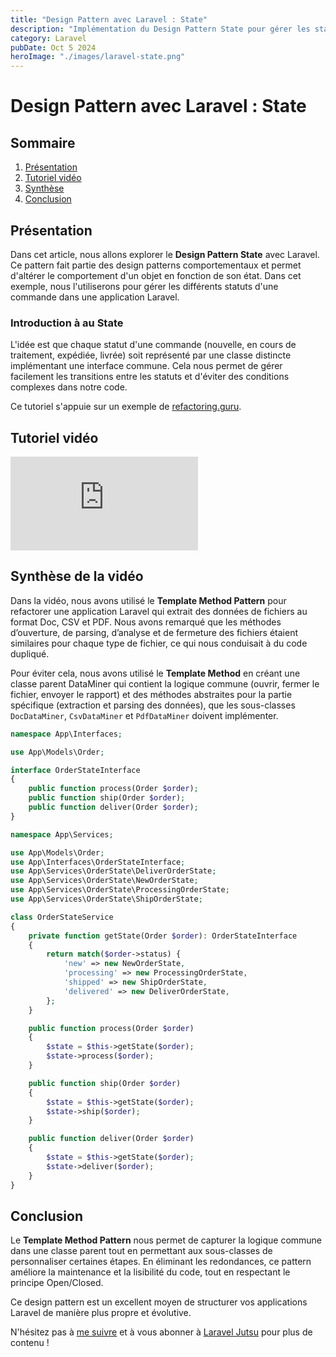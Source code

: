 ```yaml
---
title: "Design Pattern avec Laravel : State"
description: "Implémentation du Design Pattern State pour gérer les statuts d'une commande."
category: Laravel
pubDate: Oct 5 2024
heroImage: "./images/laravel-state.png"
---
```


# Design Pattern avec Laravel : State

## Sommaire
1. [Présentation](#presentation)
2. [Tutoriel vidéo](#tutorielvideo)
3. [Synthèse](#synthese)
4. [Conclusion](#conclusion)

## Présentation <a name="presentation"></a>

Dans cet article, nous allons explorer le **Design Pattern State** avec Laravel. Ce pattern fait partie des design patterns comportementaux et permet d'altérer le comportement d'un objet en fonction de son état. Dans cet exemple, nous l'utiliserons pour gérer les différents statuts d'une commande dans une application Laravel.

### Introduction à au State

L'idée est que chaque statut d'une commande (nouvelle, en cours de traitement, expédiée, livrée) soit représenté par une classe distincte implémentant une interface commune. Cela nous permet de gérer facilement les transitions entre les statuts et d'éviter des conditions complexes dans notre code.

Ce tutoriel s'appuie sur un exemple de [refactoring.guru](https://refactoring.guru/design-patterns/state).

## Tutoriel vidéo <a name="tutorielvideo"></a>

<iframe class="w-full aspect-video rounded-md" src="https://www.youtube.com/embed/KdBWx_sk66k" loading="lazy" frameborder="0" allowfullscreen></iframe>

## Synthèse de la vidéo <a name="synthese"></a>

Dans la vidéo, nous avons utilisé le **Template Method Pattern** pour refactorer une application Laravel qui extrait des données de fichiers au format Doc, CSV et PDF. Nous avons remarqué que les méthodes d’ouverture, de parsing, d’analyse et de fermeture des fichiers étaient similaires pour chaque type de fichier, ce qui nous conduisait à du code dupliqué.

Pour éviter cela, nous avons utilisé le **Template Method** en créant une classe parent DataMiner qui contient la logique commune (ouvrir, fermer le fichier, envoyer le rapport) et des méthodes abstraites pour la partie spécifique (extraction et parsing des données), que les sous-classes `DocDataMiner`, `CsvDataMiner` et `PdfDataMiner` doivent implémenter.

```php
namespace App\Interfaces;

use App\Models\Order;

interface OrderStateInterface
{
    public function process(Order $order);
    public function ship(Order $order);
    public function deliver(Order $order);
}
```

```php
namespace App\Services;

use App\Models\Order;
use App\Interfaces\OrderStateInterface;
use App\Services\OrderState\DeliverOrderState;
use App\Services\OrderState\NewOrderState;
use App\Services\OrderState\ProcessingOrderState;
use App\Services\OrderState\ShipOrderState;

class OrderStateService
{
    private function getState(Order $order): OrderStateInterface
    {
        return match($order->status) {
            'new' => new NewOrderState,
            'processing' => new ProcessingOrderState,
            'shipped' => new ShipOrderState,
            'delivered' => new DeliverOrderState,
        };
    }

    public function process(Order $order)
    {
        $state = $this->getState($order);
        $state->process($order);
    }

    public function ship(Order $order)
    {
        $state = $this->getState($order);
        $state->ship($order);
    }

    public function deliver(Order $order)
    {
        $state = $this->getState($order);
        $state->deliver($order);
    }
}
```

## Conclusion <a name="conclusion"></a>

Le **Template Method Pattern** nous permet de capturer la logique commune dans une classe parent tout en permettant aux sous-classes de personnaliser certaines étapes. En éliminant les redondances, ce pattern améliore la maintenance et la lisibilité du code, tout en respectant le principe Open/Closed.

Ce design pattern est un excellent moyen de structurer vos applications Laravel de manière plus propre et évolutive.

N'hésitez pas à [me suivre](https://twitter.com/LaravelJutsu) et à vous abonner à [Laravel Jutsu](https://www.youtube.com/@LaravelJutsu) pour plus de contenu !
